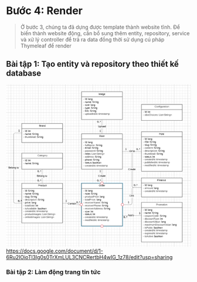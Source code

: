 # Bước 4: Render

> Ở bước 3, chúng ta đã dựng được template thành website tĩnh. Để biến thành website động, cần bổ sung thêm entity, repository, service và xử lý controller để trả ra data đồng thời sử dụng cú pháp Thymeleaf để render 

## Bài tập 1: Tạo entity và repository theo thiết kế database

![Thiết kế database](https://github.com/minhthuy30197/OboStadiumStepByStep/blob/main/images/database.png)
<br>
https://docs.google.com/document/d/1-6Ru2IOioTl3lg0s0TrXmLUL3CNCRertbH4wIG_1z78/edit?usp=sharing

### Bài tập 2: Làm động trang tin tức
